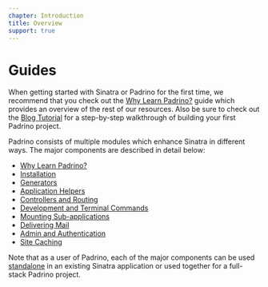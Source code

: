```yaml
---
chapter: Introduction
title: Overview
support: true
---
```


# Guides

When getting started with Sinatra or Padrino for the first time, we recommend
that you check out the
[Why Learn Padrino?](/guides/introduction/why-learn-padrino "Why Learn Padrino?")
guide which provides an overview of the rest of our resources. Also be sure to
check out the [Blog Tutorial](/guides/getting-started/blog-tutorial "Blog
Tutorial") for a step-by-step walkthrough of building your first Padrino
project.

Padrino consists of multiple modules which enhance Sinatra in different ways.
The major components are described in detail below:

- [Why Learn Padrino?](/guides/introduction/why-learn-padrino "Why Learn Padrino?")
- [Installation](/guides/getting-started/installation "Installation")
- [Generators](/guides/generators/overview "Generators")
- [Application Helpers](/guides/application-helpers/overview "Application Helpers")
- [Controllers and Routing](/guides/controllers/overview "Controllers and Routing")
- [Development and Terminal Commands](/guides/features/development-commands "Development
  and Terminal Commands")
- [Mounting Sub-applications](/guides/features/mounting-applications "Mounting
  Sub-applications")
- [Delivering Mail](/guides/features/padrino-mailer "Delivering Mail")
- [Admin and Authentication](/guides/features/padrino-admin "Admin and Authentication")
- [Site Caching](/guides/features/padrino-cache "Site Caching")

Note that as a user of Padrino, each of the major components can be used
[standalone](/guides/advanced-usage/standalone-usage-in-sinatra "standalone") in an existing
Sinatra application or used together for a full-stack Padrino project.

